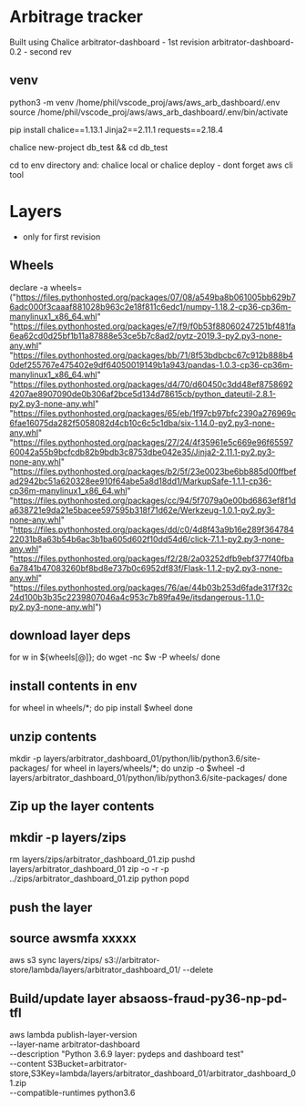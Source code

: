# Arbitrage tracker
Built using Chalice
arbitrator-dashboard
    - 1st revision
arbitrator-dashboard-0.2
    - second rev
## venv
python3 -m venv /home/phil/vscode_proj/aws/aws_arb_dashboard/.env
source /home/phil/vscode_proj/aws/aws_arb_dashboard/.env/bin/activate

pip install chalice==1.13.1 Jinja2==2.11.1 requests==2.18.4

chalice new-project db_test && cd db_test

cd to env directory and:
chalice local
or 
chalice deploy
    - dont forget aws cli tool
# Layers
- only for first revision
## Wheels
declare -a wheels=("https://files.pythonhosted.org/packages/07/08/a549ba8b061005bb629b76adc000f3caaaf881028b963c2e18f811c6edc1/numpy-1.18.2-cp36-cp36m-manylinux1_x86_64.whl" \
"https://files.pythonhosted.org/packages/e7/f9/f0b53f88060247251bf481fa6ea62cd0d25bf1b11a87888e53ce5b7c8ad2/pytz-2019.3-py2.py3-none-any.whl" \
"https://files.pythonhosted.org/packages/bb/71/8f53bdbcbc67c912b888b40def255767e475402e9df64050019149b1a943/pandas-1.0.3-cp36-cp36m-manylinux1_x86_64.whl" \
"https://files.pythonhosted.org/packages/d4/70/d60450c3dd48ef87586924207ae8907090de0b306af2bce5d134d78615cb/python_dateutil-2.8.1-py2.py3-none-any.whl" \
"https://files.pythonhosted.org/packages/65/eb/1f97cb97bfc2390a276969c6fae16075da282f5058082d4cb10c6c5c1dba/six-1.14.0-py2.py3-none-any.whl" \
"https://files.pythonhosted.org/packages/27/24/4f35961e5c669e96f6559760042a55b9bcfcdb82b9bdb3c8753dbe042e35/Jinja2-2.11.1-py2.py3-none-any.whl" \
"https://files.pythonhosted.org/packages/b2/5f/23e0023be6bb885d00ffbefad2942bc51a620328ee910f64abe5a8d18dd1/MarkupSafe-1.1.1-cp36-cp36m-manylinux1_x86_64.whl" \
"https://files.pythonhosted.org/packages/cc/94/5f7079a0e00bd6863ef8f1da638721e9da21e5bacee597595b318f71d62e/Werkzeug-1.0.1-py2.py3-none-any.whl" \
"https://files.pythonhosted.org/packages/dd/c0/4d8f43a9b16e289f36478422031b8a63b54b6ac3b1ba605d602f10dd54d6/click-7.1.1-py2.py3-none-any.whl" \
"https://files.pythonhosted.org/packages/f2/28/2a03252dfb9ebf377f40fba6a7841b47083260bf8bd8e737b0c6952df83f/Flask-1.1.2-py2.py3-none-any.whl" \
"https://files.pythonhosted.org/packages/76/ae/44b03b253d6fade317f32c24d100b3b35c2239807046a4c953c7b89fa49e/itsdangerous-1.1.0-py2.py3-none-any.whl")

## download layer deps
for w in ${wheels[@]}; do
    wget -nc $w -P wheels/
done

## install contents in env
<!-- mkdir -p layers/collector_common/python/lib/python3.6/site-packages/ -->
for wheel in wheels/*; do
    pip install $wheel
done

## unzip contents
mkdir -p layers/arbitrator_dashboard_01/python/lib/python3.6/site-packages/
for wheel in layers/wheels/*; do
    unzip -o $wheel -d layers/arbitrator_dashboard_01/python/lib/python3.6/site-packages/
done

## Zip up the layer contents
## mkdir -p layers/zips

rm layers/zips/arbitrator_dashboard_01.zip
pushd layers/arbitrator_dashboard_01
zip -o -r -p ../zips/arbitrator_dashboard_01.zip python
popd

## push the layer
## source awsmfa xxxxx 
aws s3 sync layers/zips/ s3://arbitrator-store/lambda/layers/arbitrator_dashboard_01/ --delete

## Build/update layer absaoss-fraud-py36-np-pd-tfl
aws lambda publish-layer-version \
--layer-name arbitrator-dashboard \
--description "Python 3.6.9 layer: pydeps and dashboard test" \
--content S3Bucket=arbitrator-store,S3Key=lambda/layers/arbitrator_dashboard_01/arbitrator_dashboard_01.zip \
--compatible-runtimes python3.6
